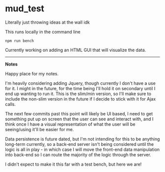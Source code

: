 # mud_test

Literally just throwing ideas at the wall idk

This runs locally in the command line

`npm run bench`

Currently working on adding an HTML GUI that will visualize the data.

---

**Notes**

Happy place for my notes.

I'm heavily considering adding Jquery, though currently I don't have a use for it. I might in the future, for the time being I'll hold it on secondary until I end up wanting to run it. This is the slim/min version, so I'll make sure to include the non-slim version in the future if I decide to stick with it for Ajax calls.

The next few commits past this point will likely be UI based, I need to get something put up on screen that the user can see and interact with, and I think once I have a visual representation of what the user will be seeing/using it'll be easier for me.

Data persistence is future dated, but I'm not intending for this to be anything long-term currently, so a back-end server isn't being considered until the logic is all in play - in which case I will move the front-end data manipulation into back-end so I can route the majority of the logic through the server.

I didn't expect to make it this far with a test bench, but here we are!
